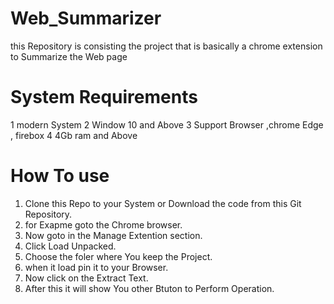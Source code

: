 # Web_Summarizer
this Repository is consisting the project that is basically a chrome extension to Summarize the Web page

# System Requirements
1 modern System 
2 Window 10 and Above 
3 Support Browser ,chrome Edge , firebox
4 4Gb ram and Above

# How To use
1. Clone this Repo to your System or Download the code from this Git Repository.
2. for Exapme goto the Chrome browser.
3. Now goto in the Manage Extention section.
4. Click Load Unpacked.
5. Choose the foler where You keep the Project.
6.  when it load pin it to your Browser.
7.  Now click on the Extract Text.
8.  After this it will show You other Btuton to Perform Operation.
